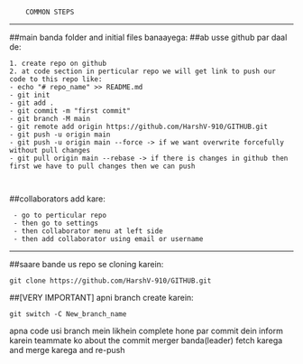         COMMON STEPS
-----------------------------------------
##main banda folder and initial files banaayega:
##ab usse github par daal de:
```
1. create repo on github
2. at code section in perticular repo we will get link to push our code to this repo like: 
- echo "# repo_name" >> README.md
- git init
- git add .
- git commit -m "first commit"
- git branch -M main
- git remote add origin https://github.com/HarshV-910/GITHUB.git
- git push -u origin main
- git push -u origin main --force -> if we want overwrite forcefully without pull changes
- git pull origin main --rebase -> if there is changes in github then first we have to pull changes then we can push



```

##collaborators add kare:
```
 - go to perticular repo
 - then go to settings
 - then collaborator menu at left side
 - then add collaborator using email or username 
```

------------------- 
##saare bande us repo se cloning karein:
```
git clone https://github.com/HarshV-910/GITHUB.git
```
##[VERY IMPORTANT] apni branch create karein:
```
git switch -C New_branch_name
```
apna code usi branch mein likhein
 complete hone par commit dein
 inform karein teammate ko about the commit
 merger banda(leader) fetch karega and merge karega and re-push